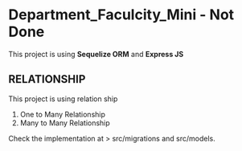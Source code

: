 # Department_Faculcity_Mini - Not Done
This project is using **Sequelize ORM** and **Express JS**

## RELATIONSHIP
This project is using relation ship 
 1. One to Many Relationship
 2. Many to Many Relationship

Check the implementation at > src/migrations and src/models.
